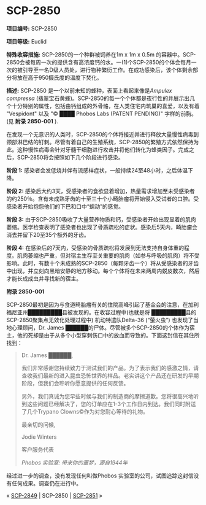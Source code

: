 # SCP-2850
                        


**项目编号:**  SCP-2850

**项目等级:**  Euclid

**特殊收容措施:**  SCP-2850的一个种群被饲养在1m x 1m x 0.5m 的容器中。SCP-2850会被每周一次的提供含有高浓度钙的水。一(1)个SCP-2850的个体会每月一次的被引导至一名D级人员处，进行物种繁衍工作。在成功感染后，该个体剩余部分将放在高于950摄氏度的温度下焚化。

**描述:**  SCP-2850 是一个以前未知的蜂种，表面上看起来像是*Ampulex compressa*  (翡翠宝石黄蜂)。SCP-2850的每一个个体都是夜行性的并展示出几个十分特别的属性，包括由钙组成的外骨骼，在人类住宅内筑巢的喜爱，以及有着 "Vespidont" 以及 "© ████ Phobos Labs (PATENT PENDING)" 字样的前胸。(见 **附录 2850-001** ).

在发现一个无意识的人类时，SCP-2850的个体将接近并进行释放大量慢性病毒到颈部淋巴结的钉刺。尽管有着自己的生殖系统，SCP-2850的繁殖方式依然保持为此。这种慢性病毒会针对牙髓干细胞进行攻击并将他们转化为蜂类因子。完成之后，SCP-2850将会按照如下几个阶段进行感染。

**阶段 1:**  感染者会发低烧并伴有流感样症状，一般持续24至48小时，之后体温下降。

**阶段 2:**  感染后大约3天，受感染者的食欲显着增加，热量需求增加至未受感染者的约250％。含有未成熟牙齿的十至三十个小畸胎瘤将开始侵入受试者的口腔。受感染者开始抱怨他们的下巴和口中“蠕动”的感觉。

**阶段 3:**  由于SCP-2850吸收了大量营养物质和钙，受感染者开始出现显着的肌肉萎缩。医学检查表明了感染者也出现了骨质疏松的症状。感染后5天内，畸胎瘤会消去并留下20至35个额外的牙齿。

**阶段 4:**  在感染后的7天内，受感染的骨质疏松将发展到无法支持自身体重的程度。肌肉萎缩也严重，但对宿主生存至关重要的肌肉（如参与呼吸的肌肉）将不受影响。此时，有数十个未成熟的SCP-2850（每颗牙齿一个）将从受感染者的牙齿中出现，并立刻向黑暗安静的地方移动。每个个体将在未来两周内蜕皮数次，然后才能长成成虫并寻找新的宿主。

**附录 2850-001** 

SCP-2850最初是因为与食道畸胎瘤有关的住院高峰引起了基金会的注意，在加利福尼亚州█████████县被发现的。在收容过程中(也就是将 █████████县的SCP-2850聚集点无效化处理过程中) 机动特遣队Delta-36 (“萤火虫”) 也发现了当地心理顾问，Dr. James ██████的尸体。尽管被多个SCP-2850的个体作为宿主，他的死却是由于从多个小型穿刺伤口中的放血而导致的。下面这封信在其住所找到：


> Dr. James ██████,
> 
> 我们非常感谢您持续致力于测试我们的产品。为了表示我们的感激之情，请查收我们最新的进入昆虫恐怖世界的样品。老实讲这个产品还在研发的早期阶段，但我们会聆听你愿意提供的任何反馈。
> 
> 另外，我们真诚为您早些时候与我们的制造商的摩擦道歉。您将很高兴地听到这些问题已经解决了，您的订单应在1-3个工作日内到达。我们同时附送了几个Trypano Clowns©作为对您耐心等待的礼物。
> 
> 最亲切的问候,
> 
> Jodie Winters
> 
> 客户服务代表
> 
> *Phobos 实验室: 带来你的噩梦，源自1944年* 
> 

经过进一步的调查，没有发现任何叫做Phobos 实验室的公司，试图追踪这封信没有任何成果。调查仍在进行中。



« <a shape='rect' class='newpage' href='/scp-2849'>SCP-2849</a> | SCP-2850 | [SCP-2851](/scp-2851) »





                    